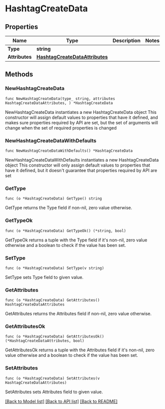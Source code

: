 # HashtagCreateData

## Properties

Name | Type | Description | Notes
------------ | ------------- | ------------- | -------------
**Type** | **string** |  | 
**Attributes** | [**HashtagCreateDataAttributes**](HashtagCreateDataAttributes.md) |  | 

## Methods

### NewHashtagCreateData

`func NewHashtagCreateData(type_ string, attributes HashtagCreateDataAttributes, ) *HashtagCreateData`

NewHashtagCreateData instantiates a new HashtagCreateData object
This constructor will assign default values to properties that have it defined,
and makes sure properties required by API are set, but the set of arguments
will change when the set of required properties is changed

### NewHashtagCreateDataWithDefaults

`func NewHashtagCreateDataWithDefaults() *HashtagCreateData`

NewHashtagCreateDataWithDefaults instantiates a new HashtagCreateData object
This constructor will only assign default values to properties that have it defined,
but it doesn't guarantee that properties required by API are set

### GetType

`func (o *HashtagCreateData) GetType() string`

GetType returns the Type field if non-nil, zero value otherwise.

### GetTypeOk

`func (o *HashtagCreateData) GetTypeOk() (*string, bool)`

GetTypeOk returns a tuple with the Type field if it's non-nil, zero value otherwise
and a boolean to check if the value has been set.

### SetType

`func (o *HashtagCreateData) SetType(v string)`

SetType sets Type field to given value.


### GetAttributes

`func (o *HashtagCreateData) GetAttributes() HashtagCreateDataAttributes`

GetAttributes returns the Attributes field if non-nil, zero value otherwise.

### GetAttributesOk

`func (o *HashtagCreateData) GetAttributesOk() (*HashtagCreateDataAttributes, bool)`

GetAttributesOk returns a tuple with the Attributes field if it's non-nil, zero value otherwise
and a boolean to check if the value has been set.

### SetAttributes

`func (o *HashtagCreateData) SetAttributes(v HashtagCreateDataAttributes)`

SetAttributes sets Attributes field to given value.



[[Back to Model list]](../README.md#documentation-for-models) [[Back to API list]](../README.md#documentation-for-api-endpoints) [[Back to README]](../README.md)


